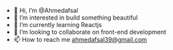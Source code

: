 - 👋 Hi, I’m @Ahmedafsal
- 👀 I’m interested in build something beautiful
- 🌱 I’m currently learning Reactjs
- 💞️ I’m looking to collaborate on front-end development
- 📫 How to reach me ahmedafsal39@gmail.com

<!---
Ahmedafsal/Ahmedafsal is a ✨ special ✨ repository because its `README.md` (this file) appears on your GitHub profile.
You can click the Preview link to take a look at your changes.
--->
